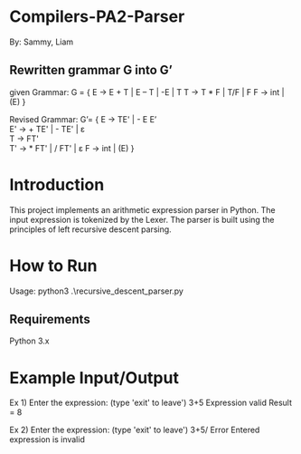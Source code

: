 # Compilers-PA2-Parser
By: Sammy, Liam

## Rewritten grammar G into G’
given Grammar:
  G = {
  E → E + T | E – T | -E | T
  T → T * F | T/F | F
  F → int | (E)
  }
  
Revised Grammar:
  G’= {
  E -> TE' | - E E’		
  E' -> + TE' | - TE' | ε	
  T -> FT'		
  T' -> * FT' | / FT' | ε
  F -> int | (E)
  }



# Introduction
This project implements an arithmetic expression parser in Python. The input expression is tokenized by the Lexer. The parser is built using the principles of left recursive descent parsing. 

# How to Run
Usage: python3 .\recursive_descent_parser.py

## Requirements
Python 3.x

# Example Input/Output
Ex 1)
Enter the expression: (type 'exit' to leave')
3+5 
Expression valid
Result = 8

Ex 2)
Enter the expression: (type 'exit' to leave')
3+5/ 
Error Entered expression is invalid
